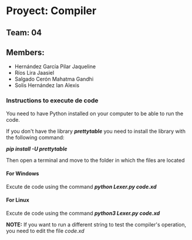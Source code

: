 # Proyect: Compiler

## Team: 04

## Members:
* Hernández García Pilar Jaqueline
* Ríos Lira Jaasiel
* Salgado Cerón Mahatma Gandhi
* Solis Hernández Ian Alexis 

### Instructions to execute de code
You need to have Python installed on your computer to be able to run the code.

If you don't have the library **_prettytable_** you need to install the library with the following command:

**_pip install -U prettytable_**

Then open a terminal and move to the folder in which the files are located

#### For Windows
Excute de code using the command **_python Lexer.py code.xd_**
#### For Linux
Excute de code using the command **_python3 Lexer.py code.xd_**

**NOTE:** If you want to run a different string to test the compiler's operation, you need to edit the file _code.xd_ 

